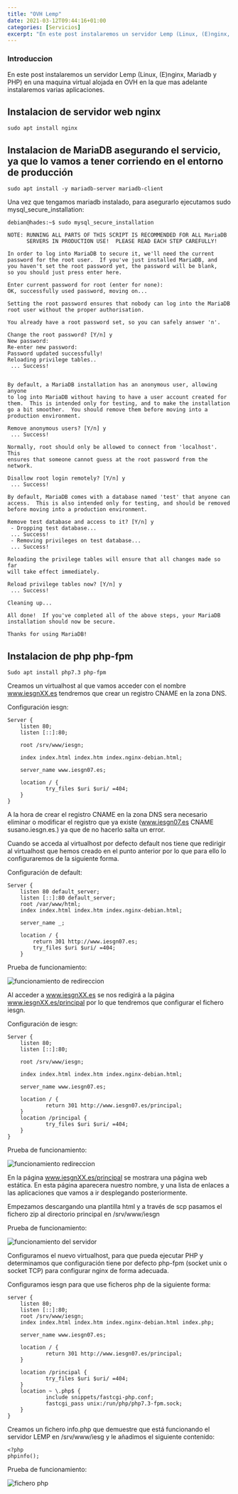 ```yaml
---
title: "OVH Lemp"
date: 2021-03-12T09:44:16+01:00
categories: [Servicios]
excerpt: "En este post instalaremos un servidor Lemp (Linux, (E)nginx, Mariadb y PHP) en una maquina virtual alojada en OVH en la que mas adelante instalaremos varias aplicaciones."
---
```


### **Introduccion** ###

En este post instalaremos un servidor Lemp (Linux, (E)nginx, Mariadb y PHP) en una maquina virtual alojada en OVH en la que mas adelante instalaremos varias aplicaciones.

## **Instalacion de servidor web nginx** ##

~~~
sudo apt install nginx
~~~

## **Instalacion de MariaDB asegurando el servicio, ya que lo vamos a tener corriendo en el entorno de producción** ##

~~~
sudo apt install -y mariadb-server mariadb-client
~~~

Una vez que tengamos mariadb instalado, para asegurarlo ejecutamos sudo mysql_secure_installation:

~~~
debian@hades:~$ sudo mysql_secure_installation

NOTE: RUNNING ALL PARTS OF THIS SCRIPT IS RECOMMENDED FOR ALL MariaDB
      SERVERS IN PRODUCTION USE!  PLEASE READ EACH STEP CAREFULLY!

In order to log into MariaDB to secure it, we'll need the current
password for the root user.  If you've just installed MariaDB, and
you haven't set the root password yet, the password will be blank,
so you should just press enter here.

Enter current password for root (enter for none): 
OK, successfully used password, moving on...

Setting the root password ensures that nobody can log into the MariaDB
root user without the proper authorisation.

You already have a root password set, so you can safely answer 'n'.

Change the root password? [Y/n] y
New password: 
Re-enter new password: 
Password updated successfully!
Reloading privilege tables..
 ... Success!


By default, a MariaDB installation has an anonymous user, allowing anyone
to log into MariaDB without having to have a user account created for
them.  This is intended only for testing, and to make the installation
go a bit smoother.  You should remove them before moving into a
production environment.

Remove anonymous users? [Y/n] y
 ... Success!

Normally, root should only be allowed to connect from 'localhost'.  This
ensures that someone cannot guess at the root password from the network.

Disallow root login remotely? [Y/n] y
 ... Success!

By default, MariaDB comes with a database named 'test' that anyone can
access.  This is also intended only for testing, and should be removed
before moving into a production environment.

Remove test database and access to it? [Y/n] y
 - Dropping test database...
 ... Success!
 - Removing privileges on test database...
 ... Success!

Reloading the privilege tables will ensure that all changes made so far
will take effect immediately.

Reload privilege tables now? [Y/n] y
 ... Success!

Cleaning up...

All done!  If you've completed all of the above steps, your MariaDB
installation should now be secure.

Thanks for using MariaDB!
~~~

## **Instalacion de php php-fpm** ##

~~~
Sudo apt install php7.3 php-fpm 
~~~

Creamos un virtualhost al que vamos acceder con el nombre www.iesgnXX.es tendremos que crear un registro CNAME en la zona DNS.

Configuración iesgn:

~~~
Server {
    listen 80;
    listen [::]:80;

    root /srv/www/iesgn;

    index index.html index.htm index.nginx-debian.html;

    server_name www.iesgn07.es;

    location / {
            try_files $uri $uri/ =404;
    }
}
~~~

A la hora de crear el registro CNAME en la zona DNS sera necesario eliminar o modificar el registro que ya existe (www.iesgn07.es CNAME susano.iesgn.es.) ya que de no hacerlo salta un error. 

Cuando se acceda al virtualhost por defecto default nos tiene que redirigir al virtualhost que hemos creado en el punto anterior por lo que para ello lo configuraremos de la siguiente forma.

Configuración de default:

~~~
Server {
    listen 80 default_server;
    listen [::]:80 default_server;
    root /var/www/html;
    index index.html index.htm index.nginx-debian.html;

    server_name _;

    location / {
        return 301 http://www.iesgn07.es;
        try_files $uri $uri/ =404;
    }
~~~

Prueba de funcionamiento:

![funcionamiento de redireccion](/images/ovh-lemp/lemp1.png)

Al acceder a www.iesgnXX.es se nos redigirá a la página www.iesgnXX.es/principal por lo que tendremos que configurar el fichero iesgn.

Configuración de iesgn:

~~~
Server {
    listen 80;
    listen [::]:80;

    root /srv/www/iesgn;

    index index.html index.htm index.nginx-debian.html;

    server_name www.iesgn07.es;

    location / {
            return 301 http://www.iesgn07.es/principal;
    }
    location /principal {
            try_files $uri $uri/ =404;
    }
}
~~~

Prueba de funcionamiento:

![funcionamiento redireccion](/images/ovh-lemp/lemp2.png)

En la página www.iesgnXX.es/principal se mostrara una página web estática. En esta página aparecera nuestro nombre, y una lista de enlaces a las aplicaciones que vamos a ir desplegando posteriormente.

Empezamos descargando una plantilla html y a través de scp pasamos el fichero zip al directorio principal en /srv/www/iesgn

Prueba de funcionamiento:

![funcionamiento del servidor](/images/ovh-lemp/lemp4.png)

Configuramos el nuevo virtualhost, para que pueda ejecutar PHP y determinamos que configuración tiene por defecto php-fpm (socket unix o socket TCP) para configurar nginx de forma adecuada.

Configuramos iesgn para que use ficheros php de la siguiente forma:

~~~
server {
    listen 80;
    listen [::]:80;
    root /srv/www/iesgn;
    index index.html index.htm index.nginx-debian.html index.php;

    server_name www.iesgn07.es;

    location / {
            return 301 http://www.iesgn07.es/principal;
    }

    location /principal {
            try_files $uri $uri/ =404;
    }
    location ~ \.php$ {
            include snippets/fastcgi-php.conf;
            fastcgi_pass unix:/run/php/php7.3-fpm.sock;
    }
}
~~~

Creamos un fichero info.php que demuestre que está funcionando el servidor LEMP en /srv/www/iesg y le añadimos el siguiente contenido:

~~~
<?php
phpinfo();
~~~

Prueba de funcionamiento:

![fichero php](/images/ovh-lemp/lemp3.png)